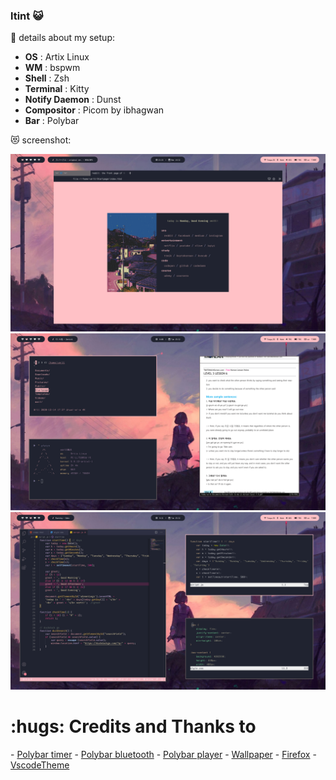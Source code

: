 ### ltint :smiley_cat:

:see_no_evil: details about my setup:

- **OS**                           : Artix Linux
- **WM**                           : bspwm
- **Shell**                        : Zsh
- **Terminal**                     : Kitty
- **Notify Daemon**                : Dunst
- **Compositor**                   : Picom by ibhagwan
- **Bar**                          : Polybar

:heart_eyes_cat: screenshot: 

<img src="https://raw.githubusercontent.com/r3wind29/dotfiles-ltint/main/screenshot/2020-12-14_23-33-10_1920x1080.png">

<img src="https://raw.githubusercontent.com/r3wind29/dotfiles-ltint/main/screenshot/2020-12-15_00-00-19_1920x1080.png">

<img src="https://raw.githubusercontent.com/r3wind29/dotfiles-ltint/main/screenshot/2020-12-15_00-32-00_1920x1080.png">


<h1>:hugs: Credits and Thanks to</h1>
- <a href="https://github.com/jbirnick/polybar-timer" target="_blank">Polybar timer</a>
- <a href="https://github.com/ecceman/bt-stat" target="_blank">Polybar bluetooth</a>
- <a href="https://github.com/PrayagS/polybar-spotify" target="_blank">Polybar player</a>
- <a href="https://www.reddit.com/r/Moescape/" target="_blank">Wallpaper</a>
- <a href="https://github.com/MiguelRAvila/SimplerentFox" target="_blank">Firefox</a>
- <a href="https://marketplace.visualstudio.com/items?itemName=ftsamoyed.theme-pink-cat-boo target="_blank">VscodeTheme</a>
